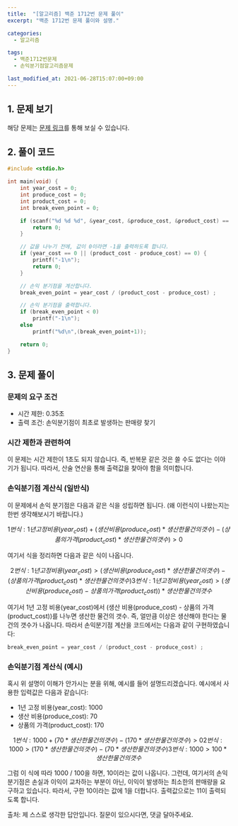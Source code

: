 ```yaml
---
title:  "[알고리즘] 백준 1712번 문제 풀이"
excerpt: "백준 1712번 문제 풀이와 설명."

categories:
  - 알고리즘

tags:
  - 백준1712번문제
  - 손익분기점알고리즘문제

last_modified_at: 2021-06-28T15:07:00+09:00
---
```


## 1. 문제 보기
해당 문제는 [문제 링크](https://www.acmicpc.net/problem/1712)를 통해 보실 수 있습니다.

## 2. 풀이 코드
```c
#include <stdio.h>

int main(void) {
	int year_cost = 0;
	int produce_cost = 0;
	int product_cost = 0;
	int break_even_point = 0;

	if (scanf("%d %d %d", &year_cost, &produce_cost, &product_cost) == NULL) {
		return 0;
	}

	// 값을 나누기 전에, 값이 0이라면 -1을 출력하도록 합니다.
	if (year_cost == 0 || (product_cost - produce_cost) == 0) {
		printf("-1\n");
		return 0;
	}

	// 손익 분기점을 계산합니다.
	break_even_point = year_cost / (product_cost - produce_cost) ;

	// 손익 분기점을 출력합니다.
	if (break_even_point < 0)
		printf("-1\n");
	else
		printf("%d\n",(break_even_point+1));

	return 0;
}
```

## 3. 문제 풀이

### 문제의 요구 조건
- 시간 제한: 0.35초
- 출력 조건: 손익분기점이 최초로 발생하는 판매량 찾기

### 시간 제한과 관련하여
이 문제는 시간 제한이 1초도 되지 않습니다. 즉, 반복문 같은 것은 쓸 수도 없다는 이야기가 됩니다. 따라서, 산술 연산을 통해 출력값을 찾아야 함을 의미합니다.

### 손익분기점 계산식 (일반식)
이 문제에서 손익 분기점은 다음과 같은 식을 성립하면 됩니다.
(왜 이런식이 나왔는지는 한번 생각해보시기 바랍니다.)

```math
1번식: 1년 고정 비용(year_cost) + (생산 비용(produce_cost) * 생산한 물건의 갯수) - (상품의 가격(product_cost) * 생산한 물건의 갯수) > 0
```

여기서 식을 정리하면 다음과 같은 식이 나옵니다.

```math
2번식: 1년 고정 비용(year_cost) > (생산 비용(produce_cost) * 생산한 물건의 갯수) - (상품의 가격(product_cost) * 생산한 물건의 갯수)
3번식: 1년 고정 비용(year_cost) > (생산 비용(produce_cost) - 상품의 가격(product_cost)) * 생산한 물건의 갯수
```
여기서 1년 고정 비용(year_cost)에서 (생산 비용(produce_cost) - 상품의 가격(product_cost))를 나누면 생산한 물건의 갯수. 즉, 얼만큼 이상은 생산해야 한다는 물건의 갯수가 나옵니다. 따라서 손익분기점 계산을 코드에서는 다음과 같이 구현하였습니다:

```c
break_even_point = year_cost / (product_cost - produce_cost) ;
```

### 손익분기점 계산식 (예시)
혹시 위 설명이 이해가 안가시는 분을 위해, 예시를 들어 설명드리겠습니다.
예시에서 사용한 입력값은 다음과 같습니다:
- 1년 고정 비용(year_cost): 1000
- 생산 비용(produce_cost): 70
- 상품의 가격(product_cost): 170


```math
1번식: 1000 + (70 * 생산한 물건의 갯수) - (170 * 생산한 물건의 갯수) > 0
2번식: 1000 > (170 * 생산한 물건의 갯수) - (70 * 생산한 물건의 갯수)
3번식: 1000 > 100 * 생산한 물건의 갯수
```

그럼 이 식에 따라 1000 / 100을 하면, 10이라는 값이 나옵니다. 그런데, 여기서의 손익분기점은 손실과 이익이 교차하는 부분이 아닌, 이익이 발생하는 최소한의 판매량을 요구하고 있습니다. 따라서, 구한 10이라는 값에 1을 더합니다. 출력값으로는 11이 출력되도록 합니다.


출처: 제 스스로 생각한 답안입니다. 질문이 있으시다면, 댓글 달아주세요.

